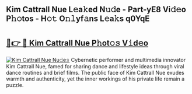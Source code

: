 ## Kim Cattrall Nue L𝚎a𝚔ed N𝚞𝚍e - Part-yE8 Vi𝚍𝚎o P𝚑𝚘tos - H𝚘𝚝 O𝚗𝚕yf𝚊ns L𝚎a𝚔s q0YqE

# <h2><a href="http://kfay6h2.oniu.top/?m=Kim+Cattrall+Nue">🔗👉 🔴 Kim Cattrall Nue P𝚑ot𝚘𝚜 V𝚒d𝚎o</a></h2>

[![Kim Cattrall Nue Nu𝚍e𝚜](https://i.imgur.com/0qMVB7G.gif)](http://kfay6h2.oniu.top/?m=Kim+Cattrall+Nue)
Cybernetic performer and multimedia innovator Kim Cattrall Nue, famed for sharing dance and lifestyle ideas through viral dance routines and brief films. The public face of Kim Cattrall Nue exudes warmth and authenticity, yet the inner workings of his private life remain a puzzle.  
